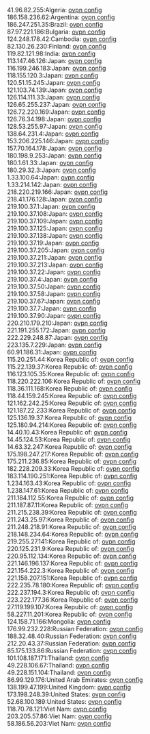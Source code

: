 41.96.82.255:Algeria: [ovpn config](vpn/41_96_82_255.ovpn)  
186.158.236.62:Argentina: [ovpn config](vpn/186_158_236_62.ovpn)  
186.247.251.35:Brazil: [ovpn config](vpn/186_247_251_35.ovpn)  
87.97.221.186:Bulgaria: [ovpn config](vpn/87_97_221_186.ovpn)  
124.248.178.42:Cambodia: [ovpn config](vpn/124_248_178_42.ovpn)  
82.130.26.230:Finland: [ovpn config](vpn/82_130_26_230.ovpn)  
119.82.121.98:India: [ovpn config](vpn/119_82_121_98.ovpn)  
113.147.46.126:Japan: [ovpn config](vpn/113_147_46_126.ovpn)  
116.199.246.183:Japan: [ovpn config](vpn/116_199_246_183.ovpn)  
118.155.120.3:Japan: [ovpn config](vpn/118_155_120_3.ovpn)  
120.51.15.245:Japan: [ovpn config](vpn/120_51_15_245.ovpn)  
121.103.74.139:Japan: [ovpn config](vpn/121_103_74_139.ovpn)  
126.114.111.33:Japan: [ovpn config](vpn/126_114_111_33.ovpn)  
126.65.255.237:Japan: [ovpn config](vpn/126_65_255_237.ovpn)  
126.72.220.169:Japan: [ovpn config](vpn/126_72_220_169.ovpn)  
126.76.34.198:Japan: [ovpn config](vpn/126_76_34_198.ovpn)  
128.53.255.97:Japan: [ovpn config](vpn/128_53_255_97.ovpn)  
138.64.231.4:Japan: [ovpn config](vpn/138_64_231_4.ovpn)  
153.206.225.146:Japan: [ovpn config](vpn/153_206_225_146.ovpn)  
157.70.164.178:Japan: [ovpn config](vpn/157_70_164_178.ovpn)  
180.198.9.253:Japan: [ovpn config](vpn/180_198_9_253.ovpn)  
180.1.61.33:Japan: [ovpn config](vpn/180_1_61_33.ovpn)  
180.29.32.3:Japan: [ovpn config](vpn/180_29_32_3.ovpn)  
1.33.100.64:Japan: [ovpn config](vpn/1_33_100_64.ovpn)  
1.33.214.142:Japan: [ovpn config](vpn/1_33_214_142.ovpn)  
218.220.219.166:Japan: [ovpn config](vpn/218_220_219_166.ovpn)  
218.41.176.128:Japan: [ovpn config](vpn/218_41_176_128.ovpn)  
219.100.37.1:Japan: [ovpn config](vpn/219_100_37_1.ovpn)  
219.100.37.108:Japan: [ovpn config](vpn/219_100_37_108.ovpn)  
219.100.37.109:Japan: [ovpn config](vpn/219_100_37_109.ovpn)  
219.100.37.125:Japan: [ovpn config](vpn/219_100_37_125.ovpn)  
219.100.37.138:Japan: [ovpn config](vpn/219_100_37_138.ovpn)  
219.100.37.19:Japan: [ovpn config](vpn/219_100_37_19.ovpn)  
219.100.37.205:Japan: [ovpn config](vpn/219_100_37_205.ovpn)  
219.100.37.211:Japan: [ovpn config](vpn/219_100_37_211.ovpn)  
219.100.37.213:Japan: [ovpn config](vpn/219_100_37_213.ovpn)  
219.100.37.22:Japan: [ovpn config](vpn/219_100_37_22.ovpn)  
219.100.37.4:Japan: [ovpn config](vpn/219_100_37_4.ovpn)  
219.100.37.50:Japan: [ovpn config](vpn/219_100_37_50.ovpn)  
219.100.37.58:Japan: [ovpn config](vpn/219_100_37_58.ovpn)  
219.100.37.67:Japan: [ovpn config](vpn/219_100_37_67.ovpn)  
219.100.37.7:Japan: [ovpn config](vpn/219_100_37_7.ovpn)  
219.100.37.90:Japan: [ovpn config](vpn/219_100_37_90.ovpn)  
220.210.179.210:Japan: [ovpn config](vpn/220_210_179_210.ovpn)  
221.191.255.172:Japan: [ovpn config](vpn/221_191_255_172.ovpn)  
222.229.248.87:Japan: [ovpn config](vpn/222_229_248_87.ovpn)  
223.135.7.229:Japan: [ovpn config](vpn/223_135_7_229.ovpn)  
60.91.186.31:Japan: [ovpn config](vpn/60_91_186_31.ovpn)  
115.20.251.44:Korea Republic of: [ovpn config](vpn/115_20_251_44.ovpn)  
115.22.139.37:Korea Republic of: [ovpn config](vpn/115_22_139_37.ovpn)  
116.123.105.35:Korea Republic of: [ovpn config](vpn/116_123_105_35.ovpn)  
118.220.222.106:Korea Republic of: [ovpn config](vpn/118_220_222_106.ovpn)  
118.36.111.168:Korea Republic of: [ovpn config](vpn/118_36_111_168.ovpn)  
118.44.159.245:Korea Republic of: [ovpn config](vpn/118_44_159_245.ovpn)  
121.162.242.25:Korea Republic of: [ovpn config](vpn/121_162_242_25.ovpn)  
121.187.22.233:Korea Republic of: [ovpn config](vpn/121_187_22_233.ovpn)  
125.136.19.37:Korea Republic of: [ovpn config](vpn/125_136_19_37.ovpn)  
125.180.94.214:Korea Republic of: [ovpn config](vpn/125_180_94_214.ovpn)  
14.40.10.43:Korea Republic of: [ovpn config](vpn/14_40_10_43.ovpn)  
14.45.124.53:Korea Republic of: [ovpn config](vpn/14_45_124_53.ovpn)  
14.63.32.247:Korea Republic of: [ovpn config](vpn/14_63_32_247.ovpn)  
175.198.247.217:Korea Republic of: [ovpn config](vpn/175_198_247_217.ovpn)  
175.211.236.85:Korea Republic of: [ovpn config](vpn/175_211_236_85.ovpn)  
182.228.209.33:Korea Republic of: [ovpn config](vpn/182_228_209_33.ovpn)  
183.114.190.251:Korea Republic of: [ovpn config](vpn/183_114_190_251.ovpn)  
1.234.163.43:Korea Republic of: [ovpn config](vpn/1_234_163_43.ovpn)  
1.238.147.61:Korea Republic of: [ovpn config](vpn/1_238_147_61.ovpn)  
211.184.112.55:Korea Republic of: [ovpn config](vpn/211_184_112_55.ovpn)  
211.187.87.11:Korea Republic of: [ovpn config](vpn/211_187_87_11.ovpn)  
211.215.238.39:Korea Republic of: [ovpn config](vpn/211_215_238_39.ovpn)  
211.243.25.97:Korea Republic of: [ovpn config](vpn/211_243_25_97.ovpn)  
211.248.218.91:Korea Republic of: [ovpn config](vpn/211_248_218_91.ovpn)  
218.148.234.64:Korea Republic of: [ovpn config](vpn/218_148_234_64.ovpn)  
219.255.27.141:Korea Republic of: [ovpn config](vpn/219_255_27_141.ovpn)  
220.125.231.9:Korea Republic of: [ovpn config](vpn/220_125_231_9.ovpn)  
220.95.112.134:Korea Republic of: [ovpn config](vpn/220_95_112_134.ovpn)  
221.146.196.137:Korea Republic of: [ovpn config](vpn/221_146_196_137.ovpn)  
221.154.222.3:Korea Republic of: [ovpn config](vpn/221_154_222_3.ovpn)  
221.158.207.151:Korea Republic of: [ovpn config](vpn/221_158_207_151.ovpn)  
222.235.78.180:Korea Republic of: [ovpn config](vpn/222_235_78_180.ovpn)  
222.237.194.3:Korea Republic of: [ovpn config](vpn/222_237_194_3.ovpn)  
223.222.177.36:Korea Republic of: [ovpn config](vpn/223_222_177_36.ovpn)  
27.119.199.107:Korea Republic of: [ovpn config](vpn/27_119_199_107.ovpn)  
58.227.11.201:Korea Republic of: [ovpn config](vpn/58_227_11_201.ovpn)  
124.158.71.166:Mongolia: [ovpn config](vpn/124_158_71_166.ovpn)  
176.99.232.228:Russian Federation: [ovpn config](vpn/176_99_232_228.ovpn)  
188.32.48.40:Russian Federation: [ovpn config](vpn/188_32_48_40.ovpn)  
212.20.43.37:Russian Federation: [ovpn config](vpn/212_20_43_37.ovpn)  
85.175.133.86:Russian Federation: [ovpn config](vpn/85_175_133_86.ovpn)  
101.108.187.171:Thailand: [ovpn config](vpn/101_108_187_171.ovpn)  
49.228.106.67:Thailand: [ovpn config](vpn/49_228_106_67.ovpn)  
49.228.151.104:Thailand: [ovpn config](vpn/49_228_151_104.ovpn)  
86.99.129.176:United Arab Emirates: [ovpn config](vpn/86_99_129_176.ovpn)  
138.199.47.199:United Kingdom: [ovpn config](vpn/138_199_47_199.ovpn)  
173.198.248.39:United States: [ovpn config](vpn/173_198_248_39.ovpn)  
52.68.100.189:United States: [ovpn config](vpn/52_68_100_189.ovpn)  
118.70.78.121:Viet Nam: [ovpn config](vpn/118_70_78_121.ovpn)  
203.205.57.86:Viet Nam: [ovpn config](vpn/203_205_57_86.ovpn)  
58.186.56.203:Viet Nam: [ovpn config](vpn/58_186_56_203.ovpn)  
